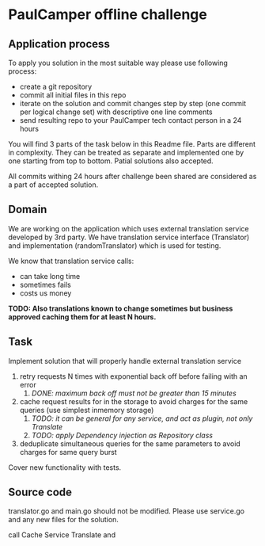 # PaulCamper offline challenge

## Application process

To apply you solution in the most suitable way please use following process:
* create a git repository
* commit all initial files in this repo
* iterate on the solution and commit changes step by step (one commit per logical change set) with descriptive one line comments
* send resulting repo to your PaulCamper tech contact person in a 24 hours

You will find 3 parts of the task below in this Readme file. Parts are different in complexity.
They can be treated as separate and implemented one by one starting from top to bottom.
Patial solutions also accepted.

All commits withing 24 hours after challenge been shared are considered as a part of accepted solution.

## Domain

We are working on the application which uses external translation service developed by 3rd party. We have translation service interface (Translator) and implementation (randomTranslator) which is used for testing.

We know that translation service calls:
* can take long time
* sometimes fails
* costs us money

**TODO: Also translations known to change sometimes but business approved caching them for at least N hours.**

## Task

Implement solution that will properly handle external translation service
1. retry requests N times with exponential back off before failing with an error
    1. *DONE: maximum back off must not be greater than 15 minutes*
2. cache request results for in the storage to avoid charges for the same queries (use simplest inmemory storage)
   1. *TODO: it can be general for any service, and act as plugin, not only Translate*
   2. *TODO: apply Dependency injection as Repository class*
3. deduplicate simultaneous queries for the same parameters to avoid charges for same query burst

Cover new functionality with tests.

## Source code

translator.go and main.go should not be modified. Please use service.go and any new files for the solution.

call Cache Service Translate and 